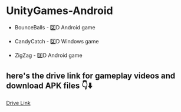# UnityGames-Android
- BounceBalls - 2️⃣D Android game 
* CandyCatch  - 2️⃣D Windows game
+ ZigZag      - 3️⃣D Android game
  
## here's the drive link for gameplay videos and download APK files 👇⬇️

[Drive Link](https://drive.google.com/drive/folders/14ZOqQLqKx31btFiraUOgB74XhsDP214J?usp=drive_link)


